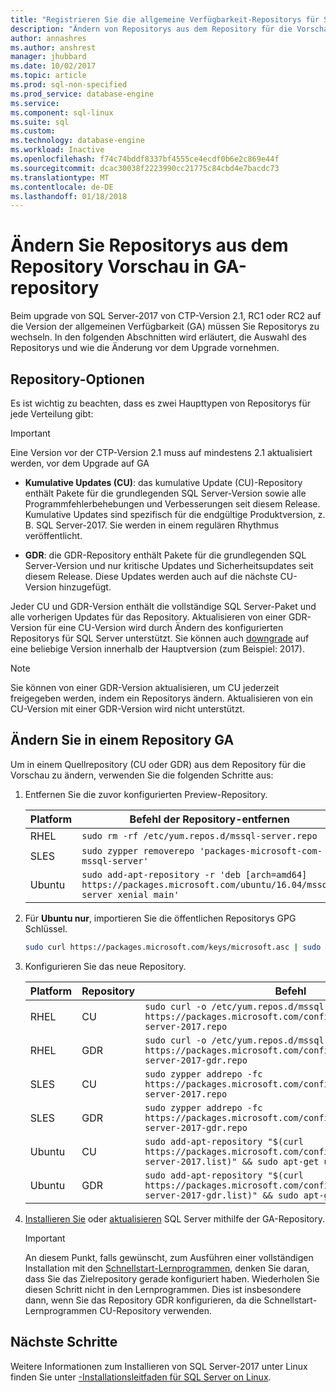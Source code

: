 ```yaml
---
title: "Registrieren Sie die allgemeine Verfügbarkeit-Repositorys für SQL Server on Linux | Microsoft Docs"
description: "Ändern von Repositorys aus dem Repository für die Vorschau von SQL Server-2017 im Repository der allgemeinen Verfügbarkeit (GA) unter Linux (GA wird manchmal auch bezeichnet als RTM-Version)."
author: annashres
ms.author: anshrest
manager: jhubbard
ms.date: 10/02/2017
ms.topic: article
ms.prod: sql-non-specified
ms.prod_service: database-engine
ms.service: 
ms.component: sql-linux
ms.suite: sql
ms.custom: 
ms.technology: database-engine
ms.workload: Inactive
ms.openlocfilehash: f74c74bddf8337bf4555ce4ecdf0b6e2c869e44f
ms.sourcegitcommit: dcac30038f2223990cc21775c84cbd4e7bacdc73
ms.translationtype: MT
ms.contentlocale: de-DE
ms.lasthandoff: 01/18/2018
---
```

# <a name="change-repositories-from-the-preview-repository-to-the-ga-repository"></a>Ändern Sie Repositorys aus dem Repository Vorschau in GA-repository

Beim upgrade von SQL Server-2017 von CTP-Version 2.1, RC1 oder RC2 auf die Version der allgemeinen Verfügbarkeit (GA) müssen Sie Repositorys zu wechseln. In den folgenden Abschnitten wird erläutert, die Auswahl des Repositorys und wie die Änderung vor dem Upgrade vornehmen.

## <a name="repository-choices"></a>Repository-Optionen

Es ist wichtig zu beachten, dass es zwei Haupttypen von Repositorys für jede Verteilung gibt:

  > [!IMPORTANT]
  > Eine Version vor der CTP-Version 2.1 muss auf mindestens 2.1 aktualisiert werden, vor dem Upgrade auf GA

- **Kumulative Updates (CU)**: das kumulative Update (CU)-Repository enthält Pakete für die grundlegenden SQL Server-Version sowie alle Programmfehlerbehebungen und Verbesserungen seit diesem Release. Kumulative Updates sind spezifisch für die endgültige Produktversion, z. B. SQL Server-2017. Sie werden in einem regulären Rhythmus veröffentlicht.

- **GDR**: die GDR-Repository enthält Pakete für die grundlegenden SQL Server-Version und nur kritische Updates und Sicherheitsupdates seit diesem Release. Diese Updates werden auch auf die nächste CU-Version hinzugefügt.

Jeder CU und GDR-Version enthält die vollständige SQL Server-Paket und alle vorherigen Updates für das Repository. Aktualisieren von einer GDR-Version für eine CU-Version wird durch Ändern des konfigurierten Repositorys für SQL Server unterstützt. Sie können auch [downgrade](sql-server-linux-setup.md#rollback) auf eine beliebige Version innerhalb der Hauptversion (zum Beispiel: 2017).

> [!NOTE]
> Sie können von einer GDR-Version aktualisieren, um CU jederzeit freigegeben werden, indem ein Repositorys ändern. Aktualisieren von ein CU-Version mit einer GDR-Version wird nicht unterstützt. 

## <a name="change-to-a-ga-repository"></a>Ändern Sie in einem Repository GA

Um in einem Quellrepository (CU oder GDR) aus dem Repository für die Vorschau zu ändern, verwenden Sie die folgenden Schritte aus:

1. Entfernen Sie die zuvor konfigurierten Preview-Repository.

   | Platform | Befehl der Repository-entfernen |
   |-----|-----|
   | RHEL | `sudo rm -rf /etc/yum.repos.d/mssql-server.repo` |
   | SLES | `sudo zypper removerepo 'packages-microsoft-com-mssql-server'` |
   | Ubuntu | `sudo add-apt-repository -r 'deb [arch=amd64] https://packages.microsoft.com/ubuntu/16.04/mssql-server xenial main'` |

1. Für **Ubuntu nur**, importieren Sie die öffentlichen Repositorys GPG Schlüssel.

   ```bash
   sudo curl https://packages.microsoft.com/keys/microsoft.asc | sudo apt-key add -
   ```

1. Konfigurieren Sie das neue Repository.

   | Platform | Repository | Befehl |
   |-----|-----|-----|
   | RHEL | CU | `sudo curl -o /etc/yum.repos.d/mssql-server.repo https://packages.microsoft.com/config/rhel/7/mssql-server-2017.repo` |
   | RHEL | GDR | `sudo curl -o /etc/yum.repos.d/mssql-server.repo https://packages.microsoft.com/config/rhel/7/mssql-server-2017-gdr.repo` |
   | SLES | CU  | `sudo zypper addrepo -fc https://packages.microsoft.com/config/sles/12/mssql-server-2017.repo` |
   | SLES | GDR | `sudo zypper addrepo -fc https://packages.microsoft.com/config/sles/12/mssql-server-2017-gdr.repo` |
   | Ubuntu | CU | `sudo add-apt-repository "$(curl https://packages.microsoft.com/config/ubuntu/16.04/mssql-server-2017.list)" && sudo apt-get update` |
   | Ubuntu | GDR | `sudo add-apt-repository "$(curl https://packages.microsoft.com/config/ubuntu/16.04/mssql-server-2017-gdr.list)" && sudo apt-get update` |

1. [Installieren Sie](sql-server-linux-setup.md#platforms) oder [aktualisieren](sql-server-linux-setup.md#upgrade) SQL Server mithilfe der GA-Repository.

   > [!IMPORTANT]
   > An diesem Punkt, falls gewünscht, zum Ausführen einer vollständigen Installation mit den [Schnellstart-Lernprogrammen](#platforms), denken Sie daran, dass Sie das Zielrepository gerade konfiguriert haben. Wiederholen Sie diesen Schritt nicht in den Lernprogrammen. Dies ist insbesondere dann, wenn Sie das Repository GDR konfigurieren, da die Schnellstart-Lernprogrammen CU-Repository verwenden.

## <a name="next-steps"></a>Nächste Schritte

Weitere Informationen zum Installieren von SQL Server-2017 unter Linux finden Sie unter [-Installationsleitfaden für SQL Server on Linux](sql-server-linux-setup.md).
